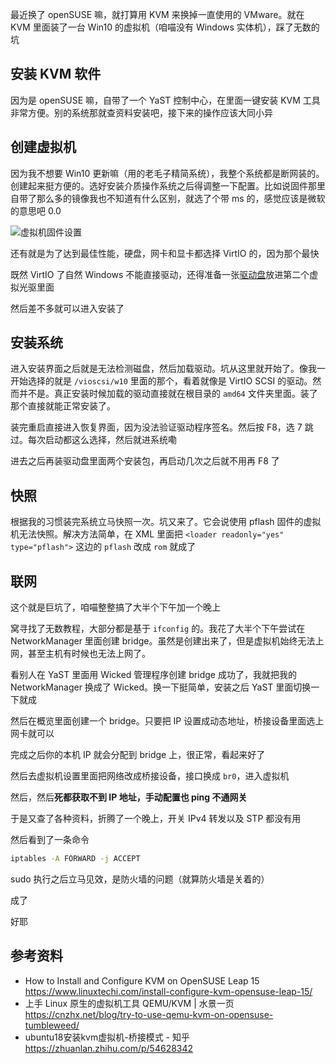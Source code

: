 最近换了 openSUSE 嘛，就打算用 KVM 来换掉一直使用的 VMware。就在 KVM 里面装了一台 Win10 的虚拟机（咱喵没有 Windows 实体机），踩了无数的坑

## 安装 KVM 软件

因为是 openSUSE 嘛，自带了一个 YaST 控制中心，在里面一键安装 KVM 工具非常方便。别的系统那就查资料安装吧，接下来的操作应该大同小异

## 创建虚拟机

因为我不想要 Win10 更新嘛（用的老毛子精简系统），我整个系统都是断网装的。创建起来挺方便的。选好安装介质操作系统之后得调整一下配置。比如说固件那里自带了那么多的镜像我也不知道有什么区别，就选了个带 ms 的，感觉应该是微软的意思吧 0.0

![虚拟机固件设置](https://cdn.lwqwq.com/pic/image-20210715230936332.png#vwid=750&vhei=221)

还有就是为了达到最佳性能，硬盘，网卡和显卡都选择 VirtIO 的，因为那个最快

既然 VirtIO 了自然 Windows 不能直接驱动，还得准备一张[驱动盘](https://fedorapeople.org/groups/virt/virtio-win/direct-downloads/latest-virtio/virtio-win.iso)放进第二个虚拟光驱里面

然后差不多就可以进入安装了

## 安装系统

进入安装界面之后就是无法检测磁盘，然后加载驱动。坑从这里就开始了。像我一开始选择的就是 `/vioscsi/w10` 里面的那个，看着就像是 VirtIO SCSI 的驱动。然而并不是。真正安装时候加载的驱动直接就在根目录的 `amd64` 文件夹里面。装了那个直接就能正常安装了。

装完重启直接进入恢复界面，因为没法验证驱动程序签名。然后按 F8，选 7 跳过。每次启动都这么选择，然后就进系统嘞

进去之后再装驱动盘里面两个安装包，再启动几次之后就不用再 F8 了

## 快照

根据我的习惯装完系统立马快照一次。坑又来了。它会说使用 pflash 固件的虚拟机无法快照。解决方法简单，在 XML 里面把 `<loader readonly="yes" type="pflash">` 这边的 `pflash` 改成 `rom` 就成了

## 联网

这个就是巨坑了，咱喵整整搞了大半个下午加一个晚上

窝寻找了无数教程，大部分都是基于 `ifconfig` 的。我花了大半个下午尝试在 NetworkManager 里面创建 bridge。虽然是创建出来了，但是虚拟机始终无法上网，甚至主机有时候也无法上网了。

看别人在 YaST 里面用 Wicked 管理程序创建 bridge 成功了，我就把我的 NetworkManager 换成了 Wicked。换一下挺简单，安装之后 YaST 里面切换一下就成

然后在概览里面创建一个 bridge。只要把 IP 设置成动态地址，桥接设备里面选上网卡就可以

完成之后你的本机 IP 就会分配到 bridge 上，很正常，看起来好了

然后去虚拟机设置里面把网络改成桥接设备，接口换成 `br0`，进入虚拟机

然后，然后**死都获取不到 IP 地址，手动配置也 ping 不通网关**

于是又查了各种资料，折腾了一个晚上，开关 IPv4 转发以及 STP 都没有用

然后看到了一条命令

```bash
iptables -A FORWARD -j ACCEPT
```

sudo 执行之后立马见效，是防火墙的问题（就算防火墙是关着的）

成了

好耶

## 参考资料

- How to Install and Configure KVM on OpenSUSE Leap 15 <https://www.linuxtechi.com/install-configure-kvm-opensuse-leap-15/>
- 上手 Linux 原生的虚拟机工具 QEMU/KVM | 水景一页 <https://cnzhx.net/blog/try-to-use-qemu-kvm-on-opensuse-tumbleweed/>
- ubuntu18安装kvm虚拟机-桥接模式 - 知乎 <https://zhuanlan.zhihu.com/p/54628342>

